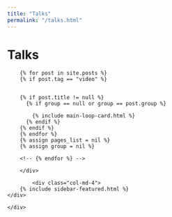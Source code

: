 ```yaml
---
title: "Talks"
permalink: "/talks.html"
---
```



<div class="container">
    <div class="row justify-content-center">
        <div class="col-md-8">
        <h1 class="font-weight-bold title h6 text-uppercase mb-4">Talks</h1>
            
        {% for post in site.posts %} 
        {% if post.tag == "video" %} 
        
        
        {% if post.title != null %}
          {% if group == null or group == post.group %}
         
            {% include main-loop-card.html %}
          {% endif %}
        {% endif %}
        {% endfor %}
        {% assign pages_list = nil %}
        {% assign group = nil %}

        <!-- {% endfor %} -->

        </div>
        
            <div class="col-md-4">
        {% include sidebar-featured.html %}    
    </div>
        
    </div>
</div>